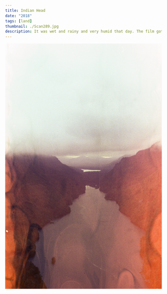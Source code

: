 ```yaml
---
title: Indian Head 
date: "2018"
tags: [land]
thumbnail: ./Scan289.jpg
description: It was wet and rainy and very humid that day. The film got a little wet. But it feels nice to be outside in nature.
---
```

![Indian Head](./Scan291.jpg)